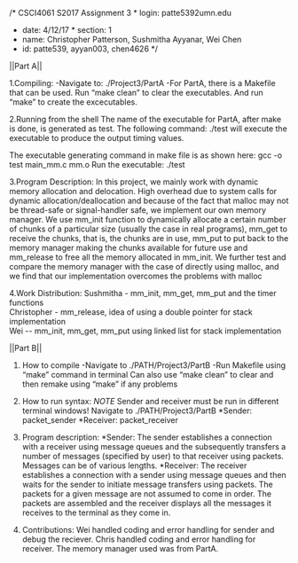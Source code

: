 /* CSCI4061 S2017 Assignment 3 * login: patte5392umn.edu
* date: 4/12/17 * section: 1  
* name: Christopher Patterson, Sushmitha Ayyanar, Wei Chen
* id: patte539, ayyan003, chen4626 */

||Part A||

1.Compiling:
-Navigate to: ./Project3/PartA
-For PartA, there is a Makefile that can be used. 
Run “make clean” to clear the executables. And run “make” to create the excecutables.

2.Running from the shell
The name of the executable for PartA, after make is done, is generated as test.
The following command:
./test
will execute the executable to produce the output timing values.

The executable generating command in make file is as shown here:
 gcc -o test main_mm.c mm.o
Run the executable:
./test

3.Program Description:
In this project, we mainly work with dynamic memory allocation and delocation. High overhead due to system calls for dynamic allocation/deallocation and because of the fact that malloc may not be thread-safe or signal-handler safe, we implement our own memory manager. We use mm_init function to dynamically allocate a certain number of chunks of a particular size (usually the case in real programs), mm_get to receive the chunks, that is, the chunks are in use, mm_put to put back to the memory manager making the chunks available for future use and mm_release to free all the memory allocated in mm_init. 
We further test and compare the memory manager with the case of directly using malloc, and we find that our implementation overcomes the problems with malloc

4.Work Distribution:
Sushmitha - mm_init, mm_get, mm_put and the timer functions			
Christopher - mm_release, idea of using a double pointer for stack implementation			
Wei -- 	mm_init, mm_get, mm_put using linked list for stack implementation			

||Part B||
 
1. How to compile
-Navigate to ./PATH/Project3/PartB
-Run Makefile using “make” command in terminal
	Can also use “make clean” to clear and then remake using “make” if any problems
 
2. How to run syntax: *NOTE* Sender and receiver must be run in different terminal windows!
Navigate to ./PATH/Project3/PartB
*Sender: packet_sender <num of messages to send> 
*Receiver: packet_receiver <num of messages to receive> 
   
3. Program description:
*Sender: The sender establishes a connection with a receiver using message queues and the subsequently transfers a number of messages (specified by user) to that receiver using packets. Messages can be of various lengths.
*Receiver: The receiver establishes a connection with a sender using message queues and then waits for the sender to initiate message transfers using packets. The packets for a given message are not assumed to come in order. The packets are assembled and the receiver displays all the messages it receives to the terminal as they come in. 
   
4. Contributions:
Wei handled coding and error handling for sender and debug the reciever.
Chris handled coding and error handling for receiver. The memory manager used was from PartA.


